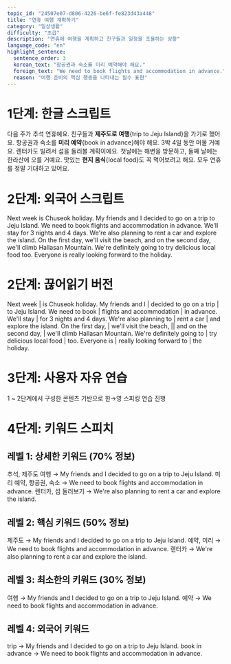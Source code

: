 ```yaml
---
topic_id: "24507e07-d806-4226-be6f-fe823d43a448"
title: "연휴 여행 계획하기"
category: "일상생활"
difficulty: "초급"
description: "연휴에 여행을 계획하고 친구들과 일정을 조율하는 상황"
language_code: "en"
highlight_sentence:
  sentence_order: 3
  korean_text: "항공권과 숙소를 미리 예약해야 해요."
  foreign_text: "We need to book flights and accommodation in advance."
  reason: "여행 준비의 핵심 행동을 나타내는 필수 표현"
---
```


# 1단계: 한글 스크립트

다음 주가 추석 연휴예요.
친구들과 **제주도로 여행**{trip to Jeju Island}을 가기로 했어요.
항공권과 숙소를 **미리 예약**{book in advance}해야 해요.
3박 4일 동안 머물 거예요.
렌터카도 빌려서 섬을 둘러볼 계획이에요.
첫날에는 해변을 방문하고, 둘째 날에는 한라산에 오를 거예요.
맛있는 **현지 음식**{local food}도 꼭 먹어보려고 해요.
모두 연휴를 정말 기대하고 있어요.

# 2단계: 외국어 스크립트

Next week is Chuseok holiday.
My friends and I decided to go on a trip to Jeju Island.
We need to book flights and accommodation in advance.
We'll stay for 3 nights and 4 days.
We're also planning to rent a car and explore the island.
On the first day, we'll visit the beach, and on the second day, we'll climb Hallasan Mountain.
We're definitely going to try delicious local food too.
Everyone is really looking forward to the holiday.

# 2단계: 끊어읽기 버전

Next week | is Chuseok holiday.
My friends and I | decided to go on a trip | to Jeju Island.
We need to book | flights and accommodation | in advance.
We'll stay | for 3 nights and 4 days.
We're also planning to | rent a car | and explore the island.
On the first day, | we'll visit the beach, || and on the second day, | we'll climb Hallasan Mountain.
We're definitely going to | try delicious local food | too.
Everyone is | really looking forward to | the holiday.

# 3단계: 사용자 자유 연습

1 ~ 2단계에서 구성한 콘텐츠 기반으로 한→영 스피킹 연습 진행

# 4단계: 키워드 스피치

## 레벨 1: 상세한 키워드 (70% 정보)

추석, 제주도 여행 → My friends and I decided to go on a trip to Jeju Island.
미리 예약, 항공권, 숙소 → We need to book flights and accommodation in advance.
렌터카, 섬 둘러보기 → We're also planning to rent a car and explore the island.

## 레벨 2: 핵심 키워드 (50% 정보)

제주도 → My friends and I decided to go on a trip to Jeju Island.
예약, 미리 → We need to book flights and accommodation in advance.
렌터카 → We're also planning to rent a car and explore the island.

## 레벨 3: 최소한의 키워드 (30% 정보)

여행 → My friends and I decided to go on a trip to Jeju Island.
예약 → We need to book flights and accommodation in advance.

## 레벨 4: 외국어 키워드

trip → My friends and I decided to go on a trip to Jeju Island.
book in advance → We need to book flights and accommodation in advance.
